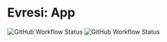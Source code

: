 # Evresi: App
![GitHub Workflow Status](https://img.shields.io/github/workflow/status/evresi/app/Android%20CI?label=Android%20build&style=for-the-badge)
![GitHub Workflow Status](https://img.shields.io/github/workflow/status/evresi/app/iOS%20CI?label=iOS%20build&style=for-the-badge)
